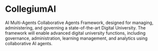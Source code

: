 # CollegiumAI
 AI Multi-Agents Collaborative Agents Framework, designed for managing, administering, and governing a state-of-the-art Digital University. The framework will enable advanced digital university functions, including governance, administration, learning management, and analytics using collaborative AI agents.
